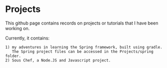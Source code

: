 # Projects

This github page contains records on projects or tutorials that I have been working on.

Currently, it contains:

    1) my adventures in learning the Spring framework, built using gradle.
       The Spring project files can be accessed in the Projects/spring folder.
    2) Sous Chef, a Node.JS and Javascript project.


